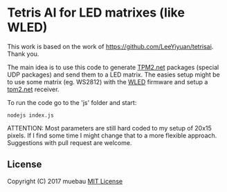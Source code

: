 # Tetris AI for LED matrixes (like WLED)
This work is based on the work of https://github.com/LeeYiyuan/tetrisai. Thank you.

The main idea is to use this code to generate [TPM2.net](https://gist.github.com/jblang/89e24e2655be6c463c56) packages (special UDP packages) and send them to a LED matrix. The easies setup might be to use some matrix (eg. WS2812) with the [WLED](https://kno.wled.ge/) firmware and setup a [tpm2.net](https://kno.wled.ge/interfaces/udp-realtime/) receiver.

To run the code go to the 'js' folder and start:
```
nodejs index.js
```

ATTENTION:
Most parameters are still hard coded to my setup of 20x15 pixels. If I find some time I might change that to a more flexible approach. Suggestions with pull request are welcome.

## License
Copyright (C) 2017 muebau
[MIT License](https://github.com/LeeYiyuan/tetrisai/blob/gh-pages/License.md)
